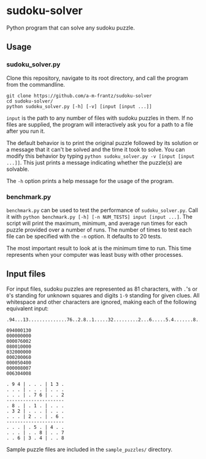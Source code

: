# sudoku-solver
Python program that can solve any sudoku puzzle.

## Usage
### sudoku_solver.py
Clone this repository, navigate to its root directory, and call the program
from the commandline.
```
git clone https://github.com/a-m-frantz/sudoku-solver
cd sudoku-solver/
python sudoku_solver.py [-h] [-v] [input [input ...]]
```
`input` is the path to any number of files with sudoku puzzles in them.
If no files are supplied, the program will interactively ask you for a
path to a file after you run it.

The default behavior is to print the original puzzle followed by its
solution or a message that it can't be solved and the time it took to solve.
You can modify this behavior by typing
`python sudoku_solver.py -v [input [input ...]]`.
This just prints a message indicating whether the puzzle(s) are solvable.

The `-h` option prints a help message for the usage of the program.

### benchmark.py
`benchmark.py` can be used to test the performance of `sudoku_solver.py`.
Call it with `python benchmark.py [-h] [-n NUM_TESTS] input [input ...]`.
The script will print the maximum, minimum, and average run times for each
puzzle provided over a number of runs. The number of times to test each file
can be specified with the `-n` option. It defaults to 20 tests.

The most important result to look at is the minimum time to run.
This time represents when your computer was least busy with other processes.

## Input files
For input files, sudoku puzzles are represented as 81 characters,
with `.`'s or `0`'s standing for unknown squares and digits `1-9` standing
for given clues. All whitespace and other characters are ignored, making
each of the following equivalent input:
```
.94...13..............76..2.8..1.....32.........2...6.....5.4.......8..7..63.4..8
```
```
094000130
000000000
000076002
080010000
032000000
000200060
000050400
000008007
006304008
```
```
. 9 4 | . . . | 1 3 .
. . . | . . . | . . .
. . . | . 7 6 | . . 2
---------------------
. 8 . | . 1 . | . . .
. 3 2 | . . . | . . .
. . . | 2 . . | . 6 .
---------------------
. . . | . 5 . | 4 . .
. . . | . . 8 | . . 7
. . 6 | 3 . 4 | . . 8
```

Sample puzzle files are included in the `sample_puzzles/` directory.
